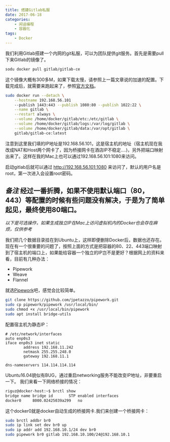 ```yaml
---
title: 搭建Gitlab私服
date: 2017-06-18
categories:  
    - 闲话编程
    - 容器化
tags:
	- Docker
---
```


我们利用Gitlab搭建一个内网的git私服，可以为团队提供git服务。首先是需要pull下来Gitlab的镜像了。
<!--more-->
```bash
sodu docker pull gitlab/gitlab-ce
```
这个镜像大概有300多M，如果下载太慢，请参照上一篇文章说的加速的配置。下载完成后，就需要来跑起来了，参照[官方文档](https://docs.gitlab.com/omnibus/docker/)。
```bash
sudo docker run --detach \
    --hostname 192.168.56.101
    --publish 1443:443 --publish 1080:80 --publish 1022:22 \
    --name gitlab \
    --restart always \
    --volume /home/docker/gitlab/etc:/etc/gitlab \
    --volume /home/docker/gitlab/logs:/var/log/gitlab \
    --volume /home/docker/gitlab/data:/var/opt/gitlab \
    gitlab/gitlab-ce:latest
```

注意到这里我们填的IP地址是192.168.56.101，这是宿主机的地址（宿主机现在我改成NAT和Host两个网卡了，因为桥接网卡在酒店IP不稳定....)，另外把端口映射出来了。这样在我的Mac上也可以通过192.168.56.101:1080来访问。

启动gitlab后就可以通过 http://192.168.56.101:1080 来访问了，默认的用户名是root，第一次进入会设置root密码。

*备注*
经过一番折腾，如果不使用默认端口（80，443）等配置的时候有些问题没有解决，于是为了简单起见，最终使用80端口。
---

*以下是可选操作，如果生成独立IP在Mac上访问虚拟机内的Docker也会存在麻烦，仅供参考*

我们把几个数据目录挂在到Ubuntu上，这样即便删除Docker后，数据也还存在。现在有一个很重要的问题了，按照上面的方式是把容器的80、22、443端口映射到了宿主机的端口上，如果能给容器一个独立的IP岂不是更好？根据网上的资料来看，目前有几种办法：

* Pipework
* Weave
* Flannel

就选[Pipework](https://github.com/jpetazzo/pipework)吧，感觉会比较简单。
```bash
git clone https://github.com/jpetazzo/pipework.git
sudo cp pipework/pipework /usr/local/bin/
sudo chmod +x /usr/local/bin/pipework
sudo apt install bridge-utils
```
配置宿主机为静态IP：
```
# /etc/network/interfaces
auto enp0s3
iface enp0s3 inet static
        address 192.168.11.242
        netmask 255.255.248.0
        gateway 192.168.11.1

dns-nameservers 114.114.114.114
```
Ubuntu16.04貌似有BUG，通过重启networking服务不能改变IP地址，非要重启一下。
我们来看一下网络桥接的情况：
```bash
riguz@docker-host:~$ brctl show
bridge name	bridge id		STP enabled	interfaces
docker0		8000.02425039a299	no
```
这个docker0就是docker自动生成的桥接网卡.我们来创建一个桥接网卡：
```bash
sudo brctl addbr br0
sudo ip link set dev br0 up 
sudo ip addr add 192.168.10.1/24 dev br0
sudo pipework br0 gitlab 192.168.10.100/24@192.168.10.1
```